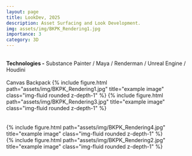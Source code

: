 ```yaml
---
layout: page
title: LookDev, 2025
description: Asset Surfacing and Look Development.
img: assets/img/BKPK_Rendering1.jpg
importance: 3
category: 3D
---
```

<br>
<b>Technologies -</b> Substance Painter / Maya / Renderman / Unreal Engine / Houdini <br>
<br>
<div class="row">
        Canvas Backpack
        {% include figure.html path="assets/img/BKPK_Rendering1.jpg" title="example image" class="img-fluid rounded z-depth-1" %}
        {% include figure.html path="assets/img/BKPK_Rendering3.jpg" title="example image" class="img-fluid rounded z-depth-1" %}
   
</div>
<div class="row">
    <br><br>
    <div class="col-sm mt-3 mt-md-0">
        {% include figure.html path="assets/img/BKPK_Rendering4.jpg" title="example image" class="img-fluid rounded z-depth-1" %}
    </div>
    <div class="col-sm mt-3 mt-md-0">
        {% include figure.html path="assets/img/BKPK_Rendering2.jpg" title="example image" class="img-fluid rounded z-depth-1" %}
    </div>
    
</div>

